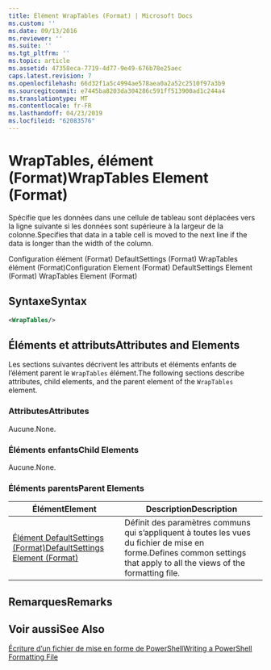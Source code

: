 ```yaml
---
title: Élément WrapTables (Format) | Microsoft Docs
ms.custom: ''
ms.date: 09/13/2016
ms.reviewer: ''
ms.suite: ''
ms.tgt_pltfrm: ''
ms.topic: article
ms.assetid: 47358eca-7719-4d77-9e49-676b78e25aec
caps.latest.revision: 7
ms.openlocfilehash: 66d32f1a5c4994ae578aea0a2a52c2510f97a3b9
ms.sourcegitcommit: e7445ba8203da304286c591ff513900ad1c244a4
ms.translationtype: MT
ms.contentlocale: fr-FR
ms.lasthandoff: 04/23/2019
ms.locfileid: "62083576"
---
```

# <a name="wraptables-element-format"></a><span data-ttu-id="39568-102">WrapTables, élément (Format)</span><span class="sxs-lookup"><span data-stu-id="39568-102">WrapTables Element (Format)</span></span>

<span data-ttu-id="39568-103">Spécifie que les données dans une cellule de tableau sont déplacées vers la ligne suivante si les données sont supérieure à la largeur de la colonne.</span><span class="sxs-lookup"><span data-stu-id="39568-103">Specifies that data in a table cell is moved to the next line if the data is longer than the width of the column.</span></span>

<span data-ttu-id="39568-104">Configuration élément (Format) DefaultSettings (Format) WrapTables élément (Format)</span><span class="sxs-lookup"><span data-stu-id="39568-104">Configuration Element (Format) DefaultSettings Element (Format) WrapTables Element (Format)</span></span>

## <a name="syntax"></a><span data-ttu-id="39568-105">Syntaxe</span><span class="sxs-lookup"><span data-stu-id="39568-105">Syntax</span></span>

```xml
<WrapTables/>
```

## <a name="attributes-and-elements"></a><span data-ttu-id="39568-106">Éléments et attributs</span><span class="sxs-lookup"><span data-stu-id="39568-106">Attributes and Elements</span></span>

<span data-ttu-id="39568-107">Les sections suivantes décrivent les attributs et éléments enfants de l’élément parent le `WrapTables` élément.</span><span class="sxs-lookup"><span data-stu-id="39568-107">The following sections describe attributes, child elements, and the parent element of the `WrapTables` element.</span></span>

### <a name="attributes"></a><span data-ttu-id="39568-108">Attributes</span><span class="sxs-lookup"><span data-stu-id="39568-108">Attributes</span></span>

<span data-ttu-id="39568-109">Aucune.</span><span class="sxs-lookup"><span data-stu-id="39568-109">None.</span></span>

### <a name="child-elements"></a><span data-ttu-id="39568-110">Éléments enfants</span><span class="sxs-lookup"><span data-stu-id="39568-110">Child Elements</span></span>

<span data-ttu-id="39568-111">Aucune.</span><span class="sxs-lookup"><span data-stu-id="39568-111">None.</span></span>

### <a name="parent-elements"></a><span data-ttu-id="39568-112">Éléments parents</span><span class="sxs-lookup"><span data-stu-id="39568-112">Parent Elements</span></span>

|<span data-ttu-id="39568-113">Élément</span><span class="sxs-lookup"><span data-stu-id="39568-113">Element</span></span>|<span data-ttu-id="39568-114">Description</span><span class="sxs-lookup"><span data-stu-id="39568-114">Description</span></span>|
|-------------|-----------------|
|[<span data-ttu-id="39568-115">Élément DefaultSettings (Format)</span><span class="sxs-lookup"><span data-stu-id="39568-115">DefaultSettings Element (Format)</span></span>](./defaultsettings-element-format.md)|<span data-ttu-id="39568-116">Définit des paramètres communs qui s’appliquent à toutes les vues du fichier de mise en forme.</span><span class="sxs-lookup"><span data-stu-id="39568-116">Defines common settings that apply to all the views of the formatting file.</span></span>|

## <a name="remarks"></a><span data-ttu-id="39568-117">Remarques</span><span class="sxs-lookup"><span data-stu-id="39568-117">Remarks</span></span>

## <a name="see-also"></a><span data-ttu-id="39568-118">Voir aussi</span><span class="sxs-lookup"><span data-stu-id="39568-118">See Also</span></span>

[<span data-ttu-id="39568-119">Écriture d’un fichier de mise en forme de PowerShell</span><span class="sxs-lookup"><span data-stu-id="39568-119">Writing a PowerShell Formatting File</span></span>](./writing-a-powershell-formatting-file.md)
